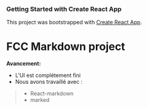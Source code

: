 ### Getting Started with Create React App

This project was bootstrapped with [Create React App](https://github.com/facebook/create-react-app).

# FCC Markdown project 

**Avancement:**
- L'UI est complétement fini 
- Nous avons travaillé avec : 
> -  React-markdown
> - marked
> 

